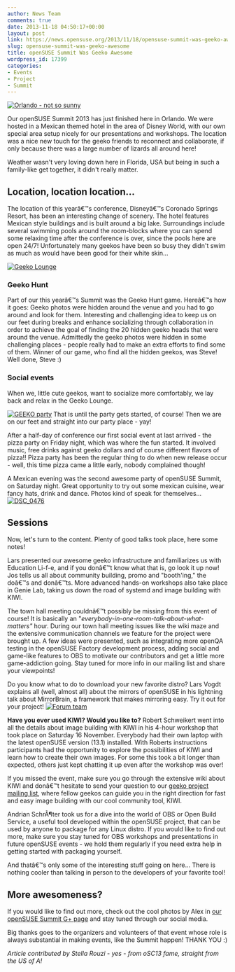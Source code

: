 ```yaml
---
author: News Team
comments: true
date: 2013-11-18 04:50:17+00:00
layout: post
link: https://news.opensuse.org/2013/11/18/opensuse-summit-was-geeko-awesome/
slug: opensuse-summit-was-geeko-awesome
title: openSUSE Summit Was Geeko Awesome
wordpress_id: 17399
categories:
- Events
- Project
- Summit
---
```


[![Orlando - not so sunny](//news.opensuse.org/wp-content/uploads/2013/11/DSC_0019.jpg)](//news.opensuse.org/wp-content/uploads/2013/11/DSC_0019.jpg)

Our openSUSE Summit 2013 has just finished here in Orlando. We were hosted in a Mexican themed hotel in the area of Disney World, with our own special area setup nicely for our presentations and workshops. The location was a nice new touch for the geeko friends to reconnect and collaborate, if only because there was a large number of lizards all around here!

Weather wasn't very loving down here in Florida, USA but being in such a family-like get together, it didn't really matter.<!-- more -->


## Location, location location...


The location of this yearâ€™s conference, Disneyâ€™s Coronado Springs Resort, has been an interesting change of scenery. The hotel features Mexican style buildings and is built around a big lake. Surroundings include several swimming pools around the room-blocks where you can spend some relaxing time after the conference is over, since the pools here  are open 24/7! Unfortunately many geekos have been so busy they didn't swim as much as would have been good for their white skin...

[![Geeko Lounge](//news.opensuse.org/wp-content/uploads/2013/11/DSC_0134.jpg)](//news.opensuse.org/wp-content/uploads/2013/11/DSC_0134.jpg)


### Geeko Hunt


Part of our this yearâ€™s Summit was the Geeko Hunt game. Hereâ€™s how it goes:
Geeko photos were hidden around the venue and you had to go around and look for them.
Interesting and challenging idea to keep us on our feet during breaks and enhance socializing through collaboration in order to achieve the goal of finding the 20 hidden geeko heads that were around the venue.  Admittedly the geeko photos were hidden in some challenging places - people really had to make an extra efforts to find some of them.
Winner of our game, who find all the hidden geekos, was Steve! Well done, Steve :)


### Social events


When we, little cute geekos, want to socialize more comfortably, we lay back and relax in the Geeko Lounge.

[![GEEKO party](//news.opensuse.org/wp-content/uploads/2013/11/DSC_0173.jpg)](//news.opensuse.org/wp-content/uploads/2013/11/DSC_0173.jpg)
That is until the party gets started, of course! Then we are on our feet and straight into our party place - yay!

After a half-day of conference our first social event at last arrived - the pizza party on Friday night, which was where the fun started. It involved music, free drinks against geeko dollars and of course different flavors of pizza!! Pizza party has been the regular thing to do when new release occur - well, this time pizza came a little early, nobody complained though!

A Mexican evening was the second awesome party of openSUSE Summit, on Saturday night. Great opportunity to try out some mexican cuisine, wear fancy hats, drink and dance. Photos kind of speak for themselves...
[![DSC_0476](//news.opensuse.org/wp-content/uploads/2013/11/DSC_0476.jpg)](//news.opensuse.org/wp-content/uploads/2013/11/DSC_0476.jpg)



## Sessions


Now, let's turn to the content. Plenty of good talks took place, here some notes!

Lars presented our awesome geeko infrastructure and familiarizes us with Education Li-f-e, and if you donâ€™t know what that is, go look it up now! Jos tells us all about community building, promo and "booth'ing," the doâ€™s and donâ€™ts. More advanced hands-on workshops also take place in Genie Lab, taking us down the road of systemd and image building with KIWI.

The town hall meeting couldnâ€™t possibly be missing from this event of course! It is basically an "_everybody-in-one-room-talk-about-what-matters"_ hour. During our town hall meeting issues like the wiki maze and the extensive communication channels we feature for the project were brought up. A few ideas were presented, such as integrating more openQA testing in the openSUSE Factory development process, adding social and game-like features to OBS to motivate our contributors and get a little more game-addiction going. Stay tuned for more info in our mailing list and share your viewpoints!

Do you know what to do to download your new favorite distro? Lars Vogdt explains all (well, almost all) about the mirrors of openSUSE in his lightning talk about MirrorBrain, a framework that makes mirroring easy. Try it out for your project!
[![Forum team](//news.opensuse.org/wp-content/uploads/2013/11/Forum-team.jpg)](//news.opensuse.org/wp-content/uploads/2013/11/Forum-team.jpg)

**Have you ever used KIWI? Would you like to?**
Robert Schweikert went into all the details about image building with KIWI in his 4-hour workshop that took place on Saturday 16 November. Everybody had their own laptop with the latest openSUSE version (13.1) installed. With Roberts instructions participants had the opportunity to explore the possibilities of KIWI and learn how to create their own images. For some this took a bit longer than expected, others just kept chatting it up even after the workshop was over!

If you missed the event, make sure you go through the extensive wiki about KIWI and donâ€™t hesitate to send your question to our [geeko project mailing list](mailto:opensuse-project@opensuse.org), where fellow geekos can guide you in the right direction for fast and easy image building with our cool community tool, KIWI.

Andrian SchrÃ¶ter took us for a dive into the world of OBS or Open Build Service, a useful tool developed within the openSUSE project, that can be used by anyone to package for any Linux distro.
If you would like to find out more, make sure you stay tuned for OBS workshops and presentations in future openSUSE events - we hold them regularly if you need extra help in getting started with packaging yourself.

And thatâ€™s only some of the interesting stuff going on here... There is nothing cooler than talking in person to the developers of your favorite tool!


## More awesomeness?


If you would like to find out more, check out the cool photos by Alex in [our openSUSE Summit G+ page](https://plus.google.com/photos/118353940642581070613/albums/5947256413483833873) and stay tuned through our social media.

Big thanks goes to the organizers and volunteers of that event whose role is always substantial in making events, like the Summit happen! THANK YOU :)

_Article contributed by Stella Rouzi - yes - from oSC13 fame, straight from the US of A!_
